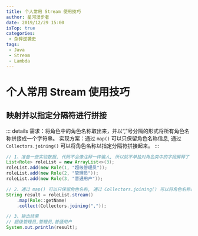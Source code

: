 ```yaml
---
title: 个人常用 Stream 使用技巧
author: 星河漫步者
date: 2019/12/29 15:00
isTop: true
categories:
 - 杂碎逆袭史
tags:
 - Java
 - Stream
 - Lambda
---
```


# 个人常用 Stream 使用技巧 <Badge text="持续更新" type="warning" />

<!-- more -->

## 映射并以指定分隔符进行拼接

::: details 需求：将角色中的角色名称取出来，并以“,”号分隔的形式将所有角色名称拼接成一个字符串。
实现方案：通过 `map()` 可以只保留角色名称信息, 通过 `Collectors.joining()` 可以将角色名称以指定分隔符拼接起来。
:::

```java
// 1、准备一些实验数据, 代码不会像注释一样骗人, 所以就不单独对角色类中的字段解释了
List<Role> roleList = new ArrayList<>(3);
roleList.add(new Role(1, "超级管理员"));
roleList.add(new Role(2, "管理员"));
roleList.add(new Role(3, "普通用户"));

// 2、通过 map() 可以只保留角色名称, 通过 Collectors.joining() 可以将角色名称以指定分隔符拼接起来
String result = roleList.stream()
    .map(Role::getName)
    .collect(Collectors.joining(","));

// 3、输出结果
// 超级管理员,管理员,普通用户
System.out.println(result);
```



